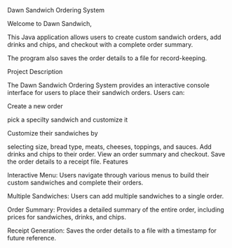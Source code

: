 
Dawn Sandwich Ordering System  


Welcome to Dawn Sandwich, 

This Java application allows users to create custom sandwich orders, add drinks and chips, and checkout with a complete order summary. 

The program also saves the order details to a file for record-keeping.


Project Description

The Dawn Sandwich Ordering System provides an interactive console interface for users to place their sandwich orders. Users can:

Create a new order

 pick a specilty sandwich and customize it
 
 Customize their sandwiches by
 
 selecting size, bread type, meats, cheeses, toppings, and sauces. Add drinks and chips to their order. View an order summary and checkout. Save the order details to a receipt file. Features
 
Interactive Menu: Users navigate through various menus to build their custom sandwiches and complete their orders.

Multiple Sandwiches: Users can add multiple sandwiches to a single order.

Order Summary: Provides a detailed summary of the entire order, including prices for sandwiches, drinks, and chips.

Receipt Generation: Saves the order details to a file with a timestamp for future reference.
